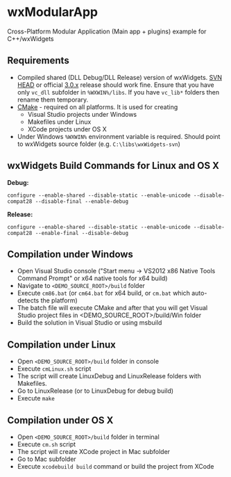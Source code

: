 wxModularApp
============

Cross-Platform Modular Application (Main app + plugins) example for C++/wxWidgets

Requirements
------------
* Compiled shared (DLL Debug/DLL Release) version of wxWidgets. [SVN HEAD](http://svn.wxwidgets.org/svn/wx/wxWidgets/trunk) or official [3.0.x](http://svn.wxwidgets.org/svn/wx/wxWidgets/tags/WX_3_0_2/) release should work fine. Ensure that you have only `vc_dll` subfolder in `%WXWIN%/libs`. If you have `vc_lib*` folders then rename them temporary.
* [CMake](http://www.cmake.org/) - required on all platforms. It is used for creating 
  * Visual Studio projects under Windows
  * Makefiles under Linux
  * XCode projects under OS X
* Under Windows `%WXWIN%` environment variable is required. Should point to wxWidgets source folder (e.g. `C:\libs\wxWidgets-svn`)

wxWidgets Build Commands for Linux and OS X
-------------------------------------------
<strong>Debug:</strong>

`configure --enable-shared --disable-static --enable-unicode --disable-compat28 --disable-final --enable-debug`

<strong>Release:</strong>

`configure --enable-shared --disable-static --enable-unicode --disable-compat28 --enable-final --disable-debug`

Compilation under Windows
-------------------------
* Open Visual Studio console ("Start menu -> VS2012 x86 Native Tools Command Prompt" or x64 native tools for x64 build)
* Navigate to `<DEMO_SOURCE_ROOT>/build` folder
* Execute `cm86.bat` (or `cm64.bat` for x64 build, or `cm.bat` which auto-detects the platform)
* The batch file will execute CMake and after that you will get Visual Studio project files in <DEMO_SOURCE_ROOT>/build/Win folder
* Build the solution in Visual Studio or using msbuild

Compilation under Linux
-----------------------
* Open `<DEMO_SOURCE_ROOT>/build` folder in console
* Execute `cmLinux.sh` script
* The script will create LinuxDebug and LinuxRelease folders with Makefiles.
* Go to LinuxRelease (or to LinuxDebug for debug build)
* Execute `make`

Compilation under OS X
----------------------
* Open `<DEMO_SOURCE_ROOT>/build` folder in terminal
* Execute `cm.sh` script
* The script will create XCode project in Mac subfolder
* Go to Mac subfolder
* Execute `xcodebuild build` command or build the project from XCode
